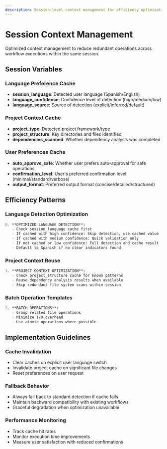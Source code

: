 ```yaml
---
description: Session-level context management for efficiency optimization
---
```


# Session Context Management

Optimized context management to reduce redundant operations across workflow executions within the same session.

## Session Variables

### Language Preference Cache

- **session_language**: Detected user language (Spanish/English)
- **language_confidence**: Confidence level of detection (high/medium/low)
- **language_source**: Source of detection (explicit/inferred/default)

### Project Context Cache

- **project_type**: Detected project framework/type
- **project_structure**: Key directories and files identified
- **dependencies_scanned**: Whether dependency analysis was completed

### User Preferences Cache

- **auto_approve_safe**: Whether user prefers auto-approval for safe operations
- **confirmation_level**: User's preferred confirmation level (minimal/standard/verbose)
- **output_format**: Preferred output format (concise/detailed/structured)

## Efficiency Patterns

### Language Detection Optimization

```markdown
0. **OPTIMIZED LANGUAGE DETECTION**:
   - Check session_language cache first
   - If cached with high confidence: Skip detection, use cached value
   - If cached with medium confidence: Quick validation only
   - If not cached or low confidence: Full detection and cache result
   - Default to Spanish if no clear indicators found
```

### Project Context Reuse

```markdown
1. **PROJECT CONTEXT OPTIMIZATION**:
   - Check project_structure cache for known patterns
   - Reuse dependency analysis results when available
   - Skip redundant file system scans within session
```

### Batch Operation Templates

```markdown
2. **BATCH OPERATIONS**:
   - Group related file operations
   - Minimize I/O overhead
   - Use atomic operations where possible
```

## Implementation Guidelines

### Cache Invalidation

- Clear caches on explicit user language switch
- Invalidate project cache on significant file changes
- Reset preferences on user request

### Fallback Behavior

- Always fall back to standard detection if cache fails
- Maintain backward compatibility with existing workflows
- Graceful degradation when optimization unavailable

### Performance Monitoring

- Track cache hit rates
- Monitor execution time improvements
- Measure user satisfaction with reduced confirmations
